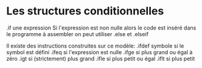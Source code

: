 Les structures conditionnelles
==============================

.if une expression
Si l'expression est non nulle alors le code est inséré dans le programme à assembler
on peut utiliser .else et .elseif

Il existe des instructions construites sur ce modèle:
.ifdef symbole	si le symbol est défini
.ifeq		si l'expression est nulle
.ifge		si plus grand ou égal à zéro
.igt		si (strictement) plus grand
.ifle		si plus petit ou égal
.iflt		si plus petit

